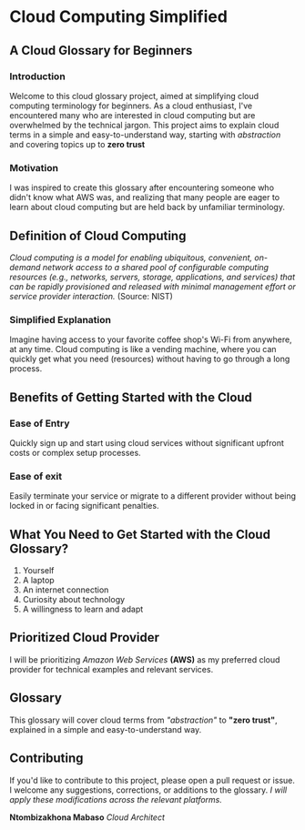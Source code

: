 # Cloud Computing Simplified
## A Cloud Glossary for Beginners

### Introduction
Welcome to this cloud glossary project, aimed at simplifying cloud computing terminology for beginners. As a cloud enthusiast, I've encountered many who are interested in cloud computing but are overwhelmed by the technical jargon. This project aims to explain cloud terms in a simple and easy-to-understand way, starting with *abstraction* and covering topics up to **zero trust**

### Motivation
I was inspired to create this glossary after encountering someone who didn't know what AWS was, and realizing that many people are eager to learn about cloud computing but are held back by unfamiliar terminology.

## Definition of Cloud Computing
*Cloud computing is a model for enabling ubiquitous, convenient, on-demand network access to a shared pool of configurable computing resources (e.g., networks, servers, storage, applications, and services) that can be rapidly provisioned and released with minimal management effort or service provider interaction.* (Source: NIST)

### Simplified Explanation
Imagine having access to your favorite coffee shop's Wi-Fi from anywhere, at any time. Cloud computing is like a vending machine, where you can quickly get what you need (resources) without having to go through a long process.

## Benefits of Getting Started with the Cloud

### Ease of Entry

Quickly sign up and start using cloud services without significant upfront costs or complex setup processes.

### Ease of exit
Easily terminate your service or migrate to a different provider without being locked in or facing significant penalties.

## What You Need to Get Started with the Cloud Glossary?
1. Yourself
2. A laptop
3. An internet connection
4. Curiosity about technology
5. A willingness to learn and adapt

## Prioritized Cloud Provider

I will be prioritizing *Amazon Web Services* **(AWS)** as my preferred cloud provider for technical examples and relevant services.

## Glossary
This glossary will cover cloud terms from *"abstraction"* to **"zero trust"**, explained in a simple and easy-to-understand way.


## Contributing
If you'd like to contribute to this project, please open a pull request or issue. 
I welcome any suggestions, corrections, or additions to the glossary.
*I will apply these modifications across the relevant platforms.*


**Ntombizakhona Mabaso**
*Cloud Architect*
